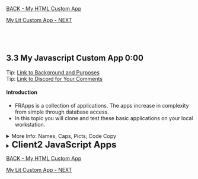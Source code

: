 <!-- ------------------------------------------------------------------------- -->

<div class="page-back">

[BACK - My HTML Custom App](/FRApps/fr020100_My-HTML-Custom.md)
</div><div class="page-next">

[My Lit Custom App - NEXT](/FRApps/fr020300_My-Lit-Custom-App.md)
</div><div style="margin-top:35px">&nbsp;</div> 
 
<!-- ------------------------------------------------------------------------- -->

## 3.3 My Javascript Custom App 0:00 <!-- {docsify-ignore} -->

<!-- ------------------------------------------------------------------------- -->
<div class="notice-tip">
  <div class="notice-tip-header">
    Tip: <a href="../Setup/purposes/pfr0200_Clone-FR-Apps.md" target="_blank">Link to Background and Purposes</a> 
  </div>  
</div>

<div class="notice-tip">
  <div class="notice-tip-header">
    Tip: <a href="https://discord.com/channels/928752444316483585/931216956827250709" target="_blank">Link to Discord for Your Comments</a> 
  </div>  
</div>

#### Introduction <!-- {docsify-ignore} -->  
- FRApps is a collection of applications. The apps increase in complexity from simple through database access. 
- In this topic you will clone and test these basic applications on your local workstation.


<details class="details-style">
    <summary class="summary-style">
More Info: Names, Caps, Picts, Code Copy
    </summary>
    <div class="popup">

- In this tutorial please be careful to use the Exact Spelling and Capitalization. You will be using Windows, Unix and GitBash command prompts. Improper captialization will cause commands to fail. Some examples are: Local_Admin, myProject, repos, remotes and .ssh.

- This documentation was produced in 2021-2022. You will experience differences in some of the pictures due to the changes made over time by the developers of the softwares and web sites that are used.

- We recommend that you copy and paste code snippets from the documentation into your workstation/server. This will reduce the errors caused by hand typing.
Hover over the snippet and click copy, then paste as appropriate.

</div>
</details>

  <details><summary><b style="font-size:24px;">Client2 JavaScript Apps</b></summary>

  - ### [c20. Simple JavaScript onClick Samples](client2/c20_background-and-purposes/README.md)
    A few HTML onClick functions using DOM and JQuery.

  - ### [c21. My JavaScript Custom App](client2/c21_my-javascript-custom-app/index.html)
    A refactored 'My HTML Custom App' using JavaScript.

  - ### [c22. JavaScript FAQs App](client2/c22_javascript-faqs-app/index.html)
    A simple JavaScript app tthat displays FAQs using collapsing detail / stage items.

  - ### [c23. JavaScript Cards App](client2/c23_javascript-cards-app/index.html)
    A simple JavaScript app that displays cards using a collapsing carousel.

  - ### [c24. JavaScript JSON.JS Data App](client2/c24_javascript-json-local-data-app/index.html)
    A simple JavaScript app that retreives JSON data from a local JavaScript file.

  - ### [c25. JavaScript JSON Server API Data App](client2/c25_javascript-json-server-data-app/index.html)
    A simple JavaScript app that retreives JSON data from a JSON Server with API calls.

  - ### [c26. JavaScript MySQL Server API Data App](client2/c26_javascript-mysql-data-app/index.html)
    A simple JavaScript app that retreives JSON data from a MySQL Express Server with API calls.

  -

</details>



<!-- ------------------------------------------------------------------------- -->

<div class="page-back">

[BACK - My HTML Custom App](/FRApps/fr020100_My-HTML-Custom.md)
</div><div class="page-next">

[My Lit Custom App - NEXT](/FRApps/fr020300_My-Lit-Custom-App.md)

</div>


